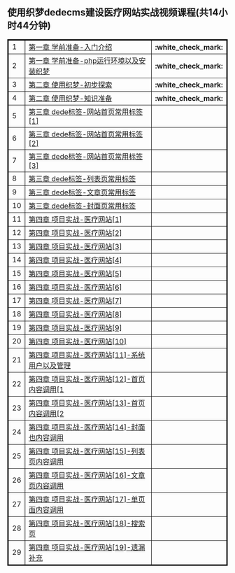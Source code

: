<h2>使用织梦dedecms建设医疗网站实战视频课程(共14小时44分钟)</h2>
<table border="2" bordercolor="black" cellspacing="0" cellpadding="5">
<tr><td>1</td><td><a href="http://edu.51cto.com/course/1836.html">第一章 学前准备-入门介绍</a></td><th>:white_check_mark:</th></tr>
<tr><td>2</td><td><a href="http://edu.51cto.com/course/1836.html">第一章 学前准备-php运行环境以及安装织梦</a></td><th>:white_check_mark:</th></tr>
<tr><td>3</td><td><a href="http://edu.51cto.com/course/1836.html">第二章 使用织梦-初步探索</a></td><th>:white_check_mark:</th></tr>
<tr><td>4</td><td><a href="http://edu.51cto.com/course/1836.html">第二章 使用织梦-知识准备</a></td><th>:white_check_mark:</th></tr>
<tr><td>5</td><td><a href="http://edu.51cto.com/course/1836.html">第三章 dede标签-网站首页常用标签[1]</a></td><th></th></tr>
<tr><td>6</td><td><a href="http://edu.51cto.com/course/1836.html">第三章 dede标签-网站首页常用标签[2]</a></td><th></th></tr>
<tr><td>7</td><td><a href="http://edu.51cto.com/course/1836.html">第三章 dede标签-网站首页常用标签[3]</a></td><th></th></tr>
<tr><td>8</td><td><a href="http://edu.51cto.com/course/1836.html">第三章 dede标签-列表页常用标签</a></td><th></th></tr>
<tr><td>9</td><td><a href="http://edu.51cto.com/course/1836.html">第三章 dede标签-文章页常用标签</a></td><th></th></tr>
<tr><td>10</td><td><a href="http://edu.51cto.com/course/1836.html">第三章 dede标签-封面页常用标签</a></td><th></th></tr>
<tr><td>11</td><td><a href="http://edu.51cto.com/course/1836.html">第四章 项目实战-医疗网站[1]</a></td><th></th></tr>
<tr><td>12</td><td><a href="http://edu.51cto.com/course/1836.html">第四章 项目实战-医疗网站[2]</a></td><th></th></tr>
<tr><td>13</td><td><a href="http://edu.51cto.com/course/1836.html">第四章 项目实战-医疗网站[3]</a></td><th></th></tr>
<tr><td>14</td><td><a href="http://edu.51cto.com/course/1836.html">第四章 项目实战-医疗网站[4]</a></td><th></th></tr>
<tr><td>15</td><td><a href="http://edu.51cto.com/course/1836.html">第四章 项目实战-医疗网站[5]</a></td><th></th></tr>
<tr><td>16</td><td><a href="http://edu.51cto.com/course/1836.html">第四章 项目实战-医疗网站[6]</a></td><th></th></tr>
<tr><td>17</td><td><a href="http://edu.51cto.com/course/1836.html">第四章 项目实战-医疗网站[7]</a></td><th></th></tr>
<tr><td>18</td><td><a href="http://edu.51cto.com/course/1836.html">第四章 项目实战-医疗网站[8]</a></td><th></th></tr>
<tr><td>19</td><td><a href="http://edu.51cto.com/course/1836.html">第四章 项目实战-医疗网站[9]</a></td><th></th></tr>
<tr><td>20</td><td><a href="http://edu.51cto.com/course/1836.html">第四章 项目实战-医疗网站[10]</a></td><th></th></tr>
<tr><td>21</td><td><a href="http://edu.51cto.com/course/1836.html">第四章 项目实战-医疗网站[11]-系统用户以及管理</a></td><th></th></tr>
<tr><td>22</td><td><a href="http://edu.51cto.com/course/1836.html">第四章 项目实战-医疗网站[12]-首页内容调用[1</a></td><th></th></tr>
<tr><td>23</td><td><a href="http://edu.51cto.com/course/1836.html">第四章 项目实战-医疗网站[13]-首页内容调用[2</a></td><th></th></tr>
<tr><td>24</td><td><a href="http://edu.51cto.com/course/1836.html">第四章 项目实战-医疗网站[14]-封面也内容调用</a></td><th></th></tr>
<tr><td>25</td><td><a href="http://edu.51cto.com/course/1836.html">第四章 项目实战-医疗网站[15]-列表页内容调用</a></td><th></th></tr>
<tr><td>26</td><td><a href="http://edu.51cto.com/course/1836.html">第四章 项目实战-医疗网站[16]-文章页内容调用</a></td><th></th></tr>
<tr><td>27</td><td><a href="http://edu.51cto.com/course/1836.html">第四章 项目实战-医疗网站[17]-单页面内容调用</a></td><th></th></tr>
<tr><td>28</td><td><a href="http://edu.51cto.com/course/1836.html">第四章 项目实战-医疗网站[18]-搜索页</a></td><th></th></tr>
<tr><td>29</td><td><a href="http://edu.51cto.com/course/1836.html">第四章 项目实战-医疗网站[19]-遗漏补充</a></td><th></th></tr>
</table>
